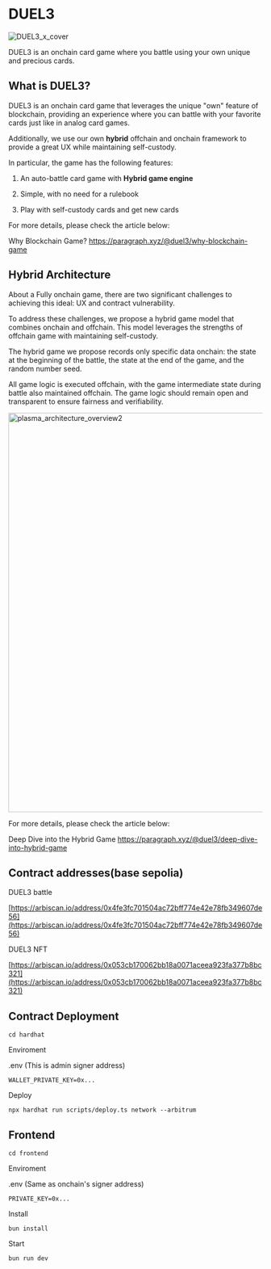 # DUEL3

![DUEL3_x_cover](https://github.com/user-attachments/assets/0e3924b8-dd07-4732-bfd9-4c370df96554)

DUEL3 is an onchain card game where you battle using your own unique and precious cards.

## What is DUEL3?

DUEL3 is an onchain card game that leverages the unique "own" feature of blockchain, providing an experience where you can battle with your favorite cards just like in analog card games.

Additionally, we use our own **hybrid** offchain and onchain framework to provide a great UX while maintaining self-custody.

In particular, the game has the following features:

1. An auto-battle card game with **Hybrid game engine**

2. Simple, with no need for a rulebook

3. Play with self-custody cards and get new cards

For more details, please check the article below:

Why Blockchain Game? https://paragraph.xyz/@duel3/why-blockchain-game

## Hybrid Architecture

About a Fully onchain game, there are two significant challenges to achieving this ideal: UX and contract vulnerability.

To address these challenges, we propose a hybrid game model that combines onchain and offchain. This model leverages the strengths of offchain game with maintaining self-custody.

The hybrid game we propose records only specific data onchain: the state at the beginning of the battle, the state at the end of the game, and the random number seed.

All game logic is executed offchain, with the game intermediate state during battle also maintained offchain. The game logic should remain open and transparent to ensure fairness and verifiability.

<img width="791" alt="plasma_architecture_overview2" src="https://github.com/user-attachments/assets/bf93582f-2b12-4f6a-be9c-1194423c4c6c">

For more details, please check the article below:

Deep Dive into the Hybrid Game https://paragraph.xyz/@duel3/deep-dive-into-hybrid-game

## Contract addresses(base sepolia)

DUEL3 battle

[https://arbiscan.io/address/0x4fe3fc701504ac72bff774e42e78fb349607de56](https://arbiscan.io/address/0x4fe3fc701504ac72bff774e42e78fb349607de56)

DUEL3 NFT

[https://arbiscan.io/address/0x053cb170062bb18a0071aceea923fa377b8bc321](https://arbiscan.io/address/0x053cb170062bb18a0071aceea923fa377b8bc321)

## Contract Deployment

```
cd hardhat
```

Enviroment

.env (This is admin signer address)

```
WALLET_PRIVATE_KEY=0x...
```

Deploy

```
npx hardhat run scripts/deploy.ts network --arbitrum
```

## Frontend

```
cd frontend
```

Enviroment

.env (Same as onchain's signer address)

```
PRIVATE_KEY=0x...
```

Install

```
bun install
```

Start

```
bun run dev
```
